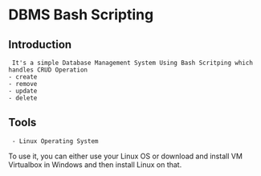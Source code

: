# DBMS Bash Scripting

  ## Introduction
     It's a simple Database Management System Using Bash Scritping which handles CRUD Operation
    - create
    - remove
    - update
    - delete

  ## Tools
     - Linux Operating System

<p> To use it, you can either use your Linux OS or download and install VM Virtualbox in Windows and then install Linux on that. </p>